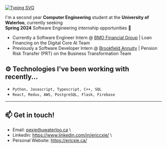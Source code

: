 [![Typing SVG](https://readme-typing-svg.demolab.com?font=Poppins&weight=600&size=25&pause=1000&color=F7F7F7&vCenter=true&width=430&height=25&lines=Hello!+I'm+Eric!+%F0%9F%91%8B)](https://git.io/typing-svg)

I'm a second year **Computer Engineering** student at the **University of Waterloo**, currently seeking \
**Spring 2024** Software Engineering internship opportunities 🌱

- Currently a Software Engineer Intern @ [BMO Financial Group](https://www.bmo.com/) | Loan Financing on the Digital Core AI Team
- Previously a Software Developer Intern @ [Brookfield Annuity](https://www.brookfieldannuity.com/) | Pension Risk Transfer (PRT) on the Business Transformation Team

## ⚙️ Technologies I've been working with recently...

- `Python, Javascript, Typescript, C++, SQL`
- `React, Redux, AWS, PostgreSQL, Flask, Firebase`

---

## 📫 Get in touch!

- Email: pexie@uwaterloo.ca \
- Linkedin: https://www.linkedin.com/in/ericcxie/ \
- Personal Website: https://ericxie.ca/
